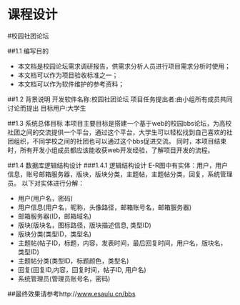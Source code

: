 课程设计
==========

#校园社团论坛

##1.1	编写目的
* 本文档是校园论坛需求调研报告，供需求分析人员进行项目需求分析时使用；
* 本文档可以作为项目验收标准之一；
* 本文档可以作为软件维护的参考资料；

##1.2	背景说明
开发软件名称:校园社团论坛
项目任务提出者:由小组所有成员共同讨论而提出
目标用户:大学生

##1.3	系统总体目标
本项目主要目标是搭建一个基于web的校园bbs论坛，为高校社团之间的交流提供一个平台，通过这个平台，大学生可以轻松找到自己喜欢的社团组织，不同学校之间的社团也可以通过这个bbs促进交流。
    同时，本项目结束时，所有开发小组成员都应该能收获web开发经验，了解项目开发的流程。

##1.4	数据库逻辑结构设计
###1.4.1	逻辑结构设计
E-R图中有实体：用户，用户信息，账号邮箱服务器，版块，版块分类，主题帖，主题帖分类，回复，系统管理员。
以下对实体进行分解：

* 用户(用户名，密码)
* 用户信息(用户名，昵称，头像路径，邮箱账号名，邮箱服务器)
* 邮箱服务器(ID，邮箱域名)
* 版块(版块名，图标路径，版块描述信息, 类型ID)
* 版块分类(类型ID，类型名)
* 主题帖(帖子ID，标题，内容，发表时间，最后回复时间，用户名，版块名，类型ID)
* 主题帖分类(类型ID，标题颜色，类型名)
* 回复(回复ID,内容，回复时间，帖子ID, 用户名)
* 系统管理员(管理员账号名，密码)



##最终效果请参考http://www.esaulu.cn/bbs
